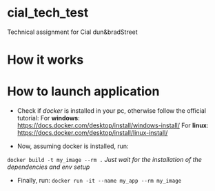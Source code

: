 # cial_tech_test
Technical assignment for Cial dun&amp;bradStreet

# How it works


# How to launch application
- Check if *docker* is installed in your pc, otherwise follow the official tutorial:
    For **windows**: https://docs.docker.com/desktop/install/windows-install/
    For **linux**: https://docs.docker.com/desktop/install/linux-install/

- Now, assuming docker is installed, run:
    
`docker build -t my_image --rm .`
*Just wait for the installation of the dependencies and env setup*

- Finally, run:
    `docker run -it --name my_app --rm my_image`

